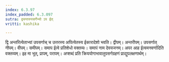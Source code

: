 ```yaml
---
index: 6.3.97
index_padded: 6.3.097
sutra: द्व्यन्तरुपसर्गेभ्यो ऽप ईत्
vritti: kashika

---
```

द्वि अन्तरित्येताभ्यां उपसर्गाच् च उत्तरस्य अपित्येतस्य ईकारादेशो भवति। द्वीपम्। अन्तरीपम्। उपसर्गात् नीपम्। वीपम्। समीपम्। समाप ईत्वे प्रतिशेधो वक्तव्यः। समापं नाम देवयजनम्। अपर आह ईत्वमनवर्णादिति वक्तव्यम्। इह मा भूत्, प्रापम्, परापम्। अप्शब्दं प्रति क्रिययोगाभावातुपसर्गग्रहणं प्राद्युपलक्षणार्थम्।